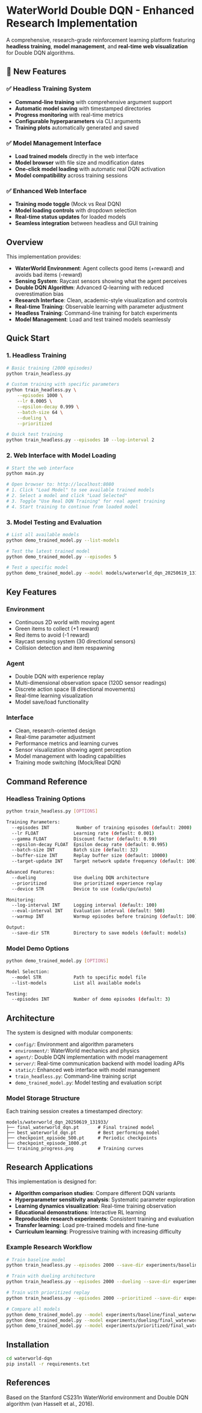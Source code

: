 # WaterWorld Double DQN - Enhanced Research Implementation

A comprehensive, research-grade reinforcement learning platform featuring **headless training**, **model management**, and **real-time web visualization** for Double DQN algorithms.

## 🚀 New Features

### ✅ **Headless Training System**
- **Command-line training** with comprehensive argument support
- **Automatic model saving** with timestamped directories
- **Progress monitoring** with real-time metrics
- **Configurable hyperparameters** via CLI arguments
- **Training plots** automatically generated and saved

### ✅ **Model Management Interface**
- **Load trained models** directly in the web interface
- **Model browser** with file size and modification dates
- **One-click model loading** with automatic real DQN activation
- **Model compatibility** across training sessions

### ✅ **Enhanced Web Interface**
- **Training mode toggle** (Mock vs Real DQN)
- **Model loading controls** with dropdown selection
- **Real-time status updates** for loaded models
- **Seamless integration** between headless and GUI training

## Overview

This implementation provides:
- **WaterWorld Environment**: Agent collects good items (+reward) and avoids bad items (-reward)
- **Sensing System**: Raycast sensors showing what the agent perceives
- **Double DQN Algorithm**: Advanced Q-learning with reduced overestimation bias
- **Research Interface**: Clean, academic-style visualization and controls
- **Real-time Training**: Observable learning with parameter adjustment
- **Headless Training**: Command-line training for batch experiments
- **Model Management**: Load and test trained models seamlessly

## Quick Start

### 1. Headless Training
```bash
# Basic training (2000 episodes)
python train_headless.py

# Custom training with specific parameters
python train_headless.py \
    --episodes 1000 \
    --lr 0.0005 \
    --epsilon-decay 0.999 \
    --batch-size 64 \
    --dueling \
    --prioritized

# Quick test training
python train_headless.py --episodes 10 --log-interval 2
```

### 2. Web Interface with Model Loading
```bash
# Start the web interface
python main.py

# Open browser to: http://localhost:8080
# 1. Click "Load Model" to see available trained models
# 2. Select a model and click "Load Selected"
# 3. Toggle "Use Real DQN Training" for real agent training
# 4. Start training to continue from loaded model
```

### 3. Model Testing and Evaluation
```bash
# List all available models
python demo_trained_model.py --list-models

# Test the latest trained model
python demo_trained_model.py --episodes 5

# Test a specific model
python demo_trained_model.py --model models/waterworld_dqn_20250619_131933/final_waterworld_dqn.pt
```

## Key Features

### Environment
- Continuous 2D world with moving agent
- Green items to collect (+1 reward)
- Red items to avoid (-1 reward)
- Raycast sensing system (30 directional sensors)
- Collision detection and item respawning

### Agent
- Double DQN with experience replay
- Multi-dimensional observation space (120D sensor readings)
- Discrete action space (8 directional movements)
- Real-time learning visualization
- Model save/load functionality

### Interface
- Clean, research-oriented design
- Real-time parameter adjustment
- Performance metrics and learning curves
- Sensor visualization showing agent perception
- Model management with loading capabilities
- Training mode switching (Mock/Real DQN)

## Command Reference

### Headless Training Options
```bash
python train_headless.py [OPTIONS]

Training Parameters:
  --episodes INT          Number of training episodes (default: 2000)
  --lr FLOAT             Learning rate (default: 0.001)
  --gamma FLOAT          Discount factor (default: 0.99)
  --epsilon-decay FLOAT  Epsilon decay rate (default: 0.995)
  --batch-size INT       Batch size (default: 32)
  --buffer-size INT      Replay buffer size (default: 10000)
  --target-update INT    Target network update frequency (default: 100)

Advanced Features:
  --dueling              Use dueling DQN architecture
  --prioritized          Use prioritized experience replay
  --device STR           Device to use (cuda/cpu/auto)

Monitoring:
  --log-interval INT     Logging interval (default: 100)
  --eval-interval INT    Evaluation interval (default: 500)
  --warmup INT           Warmup episodes before training (default: 100)

Output:
  --save-dir STR         Directory to save models (default: models)
```

### Model Demo Options
```bash
python demo_trained_model.py [OPTIONS]

Model Selection:
  --model STR            Path to specific model file
  --list-models          List all available models

Testing:
  --episodes INT         Number of demo episodes (default: 3)
```

## Architecture

The system is designed with modular components:
- `config/`: Environment and algorithm parameters
- `environment/`: WaterWorld mechanics and physics
- `agent/`: Double DQN implementation with model management
- `server/`: Real-time communication backend with model loading APIs
- `static/`: Enhanced web interface with model management
- `train_headless.py`: Command-line training script
- `demo_trained_model.py`: Model testing and evaluation script

### Model Storage Structure
Each training session creates a timestamped directory:
```
models/waterworld_dqn_20250619_131933/
├── final_waterworld_dqn.pt       # Final trained model
├── best_waterworld_dqn.pt        # Best performing model
├── checkpoint_episode_500.pt     # Periodic checkpoints
├── checkpoint_episode_1000.pt
└── training_progress.png         # Training curves
```

## Research Applications

This implementation is designed for:
- **Algorithm comparison studies**: Compare different DQN variants
- **Hyperparameter sensitivity analysis**: Systematic parameter exploration
- **Learning dynamics visualization**: Real-time training observation
- **Educational demonstrations**: Interactive RL learning
- **Reproducible research experiments**: Consistent training and evaluation
- **Transfer learning**: Load pre-trained models and fine-tune
- **Curriculum learning**: Progressive training with increasing difficulty

### Example Research Workflow
```bash
# Train baseline model
python train_headless.py --episodes 2000 --save-dir experiments/baseline

# Train with dueling architecture
python train_headless.py --episodes 2000 --dueling --save-dir experiments/dueling

# Train with prioritized replay
python train_headless.py --episodes 2000 --prioritized --save-dir experiments/prioritized

# Compare all models
python demo_trained_model.py --model experiments/baseline/final_waterworld_dqn.pt
python demo_trained_model.py --model experiments/dueling/final_waterworld_dqn.pt
python demo_trained_model.py --model experiments/prioritized/final_waterworld_dqn.pt
```

## Installation

```bash
cd waterworld-dqn
pip install -r requirements.txt
```

## References

Based on the Stanford CS231n WaterWorld environment and Double DQN algorithm (van Hasselt et al., 2016).
